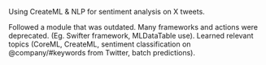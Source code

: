 Using CreateML & NLP for sentiment analysis on X tweets.

Followed a module that was outdated. Many frameworks and actions were deprecated. (Eg. Swifter framework, MLDataTable use).
Learned relevant topics (CoreML, CreateML, sentiment classification on @company/#keywords from Twitter, batch predictions).
